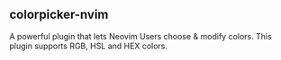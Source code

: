## colorpicker-nvim

A powerful plugin that lets Neovim Users choose & modify colors. This plugin supports RGB, HSL and HEX colors.
